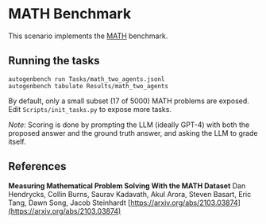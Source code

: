 # MATH Benchmark

This scenario implements the [MATH](https://arxiv.org/abs/2103.03874) benchmark.

## Running the tasks

```
autogenbench run Tasks/math_two_agents.jsonl
autogenbench tabulate Results/math_two_agents
```

By default, only a small subset (17 of 5000) MATH problems are exposed. Edit `Scripts/init_tasks.py` to expose more tasks.

*Note*: Scoring is done by prompting the LLM (ideally GPT-4) with both the proposed answer and the ground truth answer, and asking the LLM to grade itself.

## References
**Measuring Mathematical Problem Solving With the MATH Dataset**
Dan Hendrycks, Collin Burns, Saurav Kadavath, Akul Arora, Steven Basart, Eric Tang, Dawn Song, Jacob Steinhardt
[https://arxiv.org/abs/2103.03874](https://arxiv.org/abs/2103.03874)

